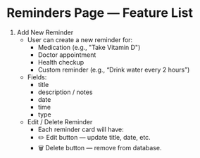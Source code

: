 # Reminders Page — Feature List

1. Add New Reminder
    * User can create a new reminder for:
        - Medication (e.g., "Take Vitamin D")
        - Doctor appointment
        - Health checkup
        - Custom reminder (e.g., “Drink water every 2 hours”)
    * Fields: 
        - title
        - description / notes
        - date
        - time
        - type
    * Edit / Delete Reminder
        - Each reminder card will have:
        - ✏️ Edit button — update title, date, etc.
        - 🗑️ Delete button — remove from database.